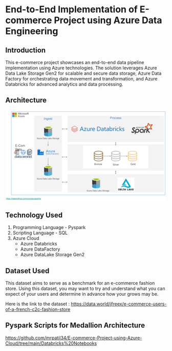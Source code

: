 # End-to-End Implementation of E-commerce Project using Azure Data Engineering

## Introduction
This e-commerce project showcases an end-to-end data pipeline implementation using Azure technologies. The solution leverages Azure Data Lake Storage Gen2 for scalable and secure data storage, Azure Data Factory for orchestrating data movement and transformation, and Azure Databricks for advanced analytics and data processing.

## Architecture
![Project Architecture](Architecture.jpg)

## Technology Used
1. Programming Language - Pyspark
2. Scripting Language - SQL
3. Azure Cloud
   - Azure Databricks
   - Azure DataFactory
   - Azure DataLake Storage Gen2
  
## Dataset Used
This dataset aims to serve as a benchmark for an e-commerce fashion store. Using this dataset, you may want to try and understand what you can expect of your users and determine in advance how your grows may be.

Here is the link to the dataset : https://data.world/jfreex/e-commerce-users-of-a-french-c2c-fashion-store

## Pyspark Scripts for Medallion Architecture
https://github.com/mrpatil34/E-commerce-Project-using-Azure-Cloud/tree/main/Databricks%20Notebooks

